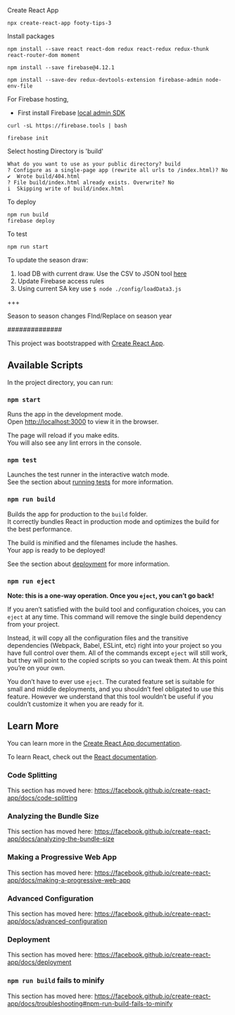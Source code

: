 Create React App
```
npx create-react-app footy-tips-3
```
Install packages
```
npm install --save react react-dom redux react-redux redux-thunk react-router-dom moment

npm install --save firebase@4.12.1

npm install --save-dev redux-devtools-extension firebase-admin node-env-file
```
For Firebase hosting, 
- First install Firebase [local admin SDK](https://firebase.google.com/docs/cli?authuser=0)
```
curl -sL https://firebase.tools | bash
 
firebase init
```
Select hosting
Directory is 'build'
```
What do you want to use as your public directory? build
? Configure as a single-page app (rewrite all urls to /index.html)? No
✔  Wrote build/404.html
? File build/index.html already exists. Overwrite? No
i  Skipping write of build/index.html
```
To deploy
```
npm run build
firebase deploy
```
To test
```
npm run start
```
To update the season draw:
1) load DB with current draw. Use the CSV to JSON tool [here](https://www.convertcsv.com/csv-to-json.htm)
2) Update Firebase access rules
3) Using current SA key use ```$ node ./config/loadData3.js```

+++

Season to season changes
FInd/Replace on season year


##############

This project was bootstrapped with [Create React App](https://github.com/facebook/create-react-app).

## Available Scripts

In the project directory, you can run:

### `npm start`

Runs the app in the development mode.<br>
Open [http://localhost:3000](http://localhost:3000) to view it in the browser.

The page will reload if you make edits.<br>
You will also see any lint errors in the console.

### `npm test`

Launches the test runner in the interactive watch mode.<br>
See the section about [running tests](https://facebook.github.io/create-react-app/docs/running-tests) for more information.

### `npm run build`

Builds the app for production to the `build` folder.<br>
It correctly bundles React in production mode and optimizes the build for the best performance.

The build is minified and the filenames include the hashes.<br>
Your app is ready to be deployed!

See the section about [deployment](https://facebook.github.io/create-react-app/docs/deployment) for more information.

### `npm run eject`

**Note: this is a one-way operation. Once you `eject`, you can’t go back!**

If you aren’t satisfied with the build tool and configuration choices, you can `eject` at any time. This command will remove the single build dependency from your project.

Instead, it will copy all the configuration files and the transitive dependencies (Webpack, Babel, ESLint, etc) right into your project so you have full control over them. All of the commands except `eject` will still work, but they will point to the copied scripts so you can tweak them. At this point you’re on your own.

You don’t have to ever use `eject`. The curated feature set is suitable for small and middle deployments, and you shouldn’t feel obligated to use this feature. However we understand that this tool wouldn’t be useful if you couldn’t customize it when you are ready for it.

## Learn More

You can learn more in the [Create React App documentation](https://facebook.github.io/create-react-app/docs/getting-started).

To learn React, check out the [React documentation](https://reactjs.org/).

### Code Splitting

This section has moved here: https://facebook.github.io/create-react-app/docs/code-splitting

### Analyzing the Bundle Size

This section has moved here: https://facebook.github.io/create-react-app/docs/analyzing-the-bundle-size

### Making a Progressive Web App

This section has moved here: https://facebook.github.io/create-react-app/docs/making-a-progressive-web-app

### Advanced Configuration

This section has moved here: https://facebook.github.io/create-react-app/docs/advanced-configuration

### Deployment

This section has moved here: https://facebook.github.io/create-react-app/docs/deployment

### `npm run build` fails to minify

This section has moved here: https://facebook.github.io/create-react-app/docs/troubleshooting#npm-run-build-fails-to-minify
